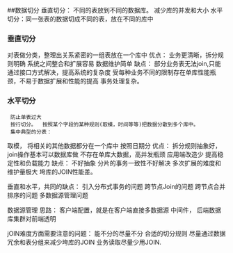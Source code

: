 ##数据切分
垂直切分： 不同的表放到不同的数据库。  减少库的并发和大小
水平切分：同一张表的数据切成不同的表，放在不同的库中

### 垂直切分 
对表做分类，整理出关系紧密的一组表放在一个库中
    优点：
  业务更清晰，拆分规则明确
  系统之间整合和扩展容易
数据维护简单
    缺点：
  部分业务表无法join,只能通过接口方式解决，提高系统的复杂度
 受每种业务不同的限制存在单库性能瓶颈，不易于数据扩展和性能的提高
事务处理复杂。

### 水平切分
     防止单表过大
     按行切分。  按照某个字段的某种规则(取模，时间等等)把数据分散到多个库中。
     集中典型的分表：
 取模， 将相关的其他数据都分在一个库中
按照日期分
优点：
 拆分规则抽象好，join操作基本可以数据库做
不存在单库大数据，高并发瓶颈
应用端改造少
提高稳定性和负载能力
缺点：
 不好抽象
分片的事务一致性不好解决
多次扩展的难度和维护量极大
垮库的JOIN性能差。

垂直和水平，共同的缺点：
    引入分布式事务的问题
跨节点Join的问题
跨节点合并排序的问题
多数据源管理问题

数据源管理
思路：
    客户端配置，就是在客户端直接多数据源
中间件， 后端数据库集群对前端透明

jOIN难度方面需要注意的问题：
    能不分的尽量不分
合适的切分规则
尽量通过数据冗余和表分组来减少垮库的JOIN
业务读取尽量少用JOIN.
